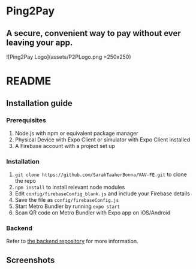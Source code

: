 # Ping2Pay
## A secure, convenient way to pay without ever leaving your app.

![Ping2Pay Logo](assets/P2PLogo.png =250x250)

# README

## Installation guide

### Prerequisites

1. Node.js with npm or equivalent package manager
2. Physical Device with Expo Client or simulator with Expo Client installed
3. A Firebase account with a project set up

### Installation
1. `git clone https://github.com/SarahTaaherBonna/VAV-FE.git` to clone the repo
2. `npm install` to install relevant node modules
3. Edit `config/firebaseConfig_blank.js` and include your Firebase details
4. Save the file as `config/firebaseConfig.js`
5. Start Metro Bundler by running `expo start`
6. Scan QR code on Metro Bundler with Expo app on iOS/Android

### Backend

Refer to [the backend repository](https://github.com/gabybenedicta/vav-be) for more information.

## Screenshots

